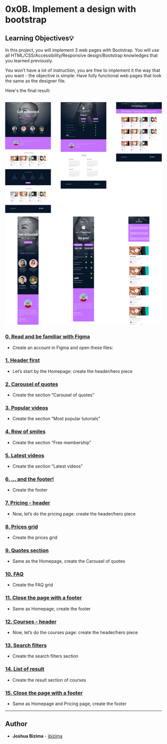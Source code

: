 # 0x0B. Implement a design with bootstrap

## Learning Objectives:bulb:

In this project, you will implement 3 web pages with Bootstrap. You will use all HTML/CSS/Accessibility/Responsive design/Bootstrap knowledges that you learned previously.

You won’t have a lot of instruction, you are free to implement it the way that you want - the objective is simple: Have fully functional web pages that look the same as the designer file.

Here's the final result:

## ![Final result](https://raw.githubusercontent.com/bmuha1/holberton-smiling-school/master/images/holberton-smiling-school.jpg)

### [0. Read and be familiar with Figma](./README.md)

- Create an account in Figma and open these files:

### [1. Header first](./0-homepage.html)

- Let’s start by the Homepage: create the header/hero piece

### [2. Carousel of quotes](./1-homepage.html)

- Create the section “Carousel of quotes”

### [3. Popular videos](./2-homepage.html)

- Create the section “Most popular tutorials”

### [4. Row of smiles](./3-homepage.html)

- Create the section “Free membership”

### [5. Latest videos](./4-homepage.html)

- Create the section “Latest videos”

### [6. ... and the footer!](./homepage.html)

- Create the footer

### [7. Pricing - header](./0-pricing.html)

- Now, let’s do the pricing page: create the header/hero piece

### [8. Prices grid](./1-pricing.html)

- Create the prices grid

### [9. Quotes section](./2-pricing.html)

- Same as the Homepage, create the Carousel of quotes

### [10. FAQ](./3-pricing.html)

- Create the FAQ grid

### [11. Close the page with a footer](./pricing.html)

- Same as Homepage, create the footer

### [12. Courses - header](./0-courses.html)

- Now, let’s do the courses page: create the header/hero piece

### [13. Search filters](./1-courses.html)

- Create the search filters section

### [14. List of result](./2-courses.html)

- Create the result section of courses

### [15. Close the page with a footer](./courses.html)

- Same as Homepage and Pricing page, create the footer

---

## Author

- **Joshua Bizima** - [jbizima](github.com/jbizima)
